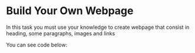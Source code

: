 # Build Your  Own Webpage

In this task you must use your knowledge to create webpage that consist in heading, some paragraphs, images and links

You can see code  below:

 

